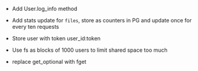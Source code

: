 
- Add User.log_info method

- Add stats update for `files`, store as counters in PG and update once for every ten requests
- Store user with token user_id:token
- Use fs as blocks of 1000 users to limit shared space too much
- replace get_optional with fget
